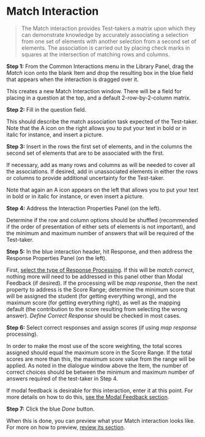 # Match Interaction

>The Match interaction provides Test-takers a matrix upon which they can demonstrate knowledge by accurately associating a selection from one set of elements with another selection from a second set of elements. The association is carried out by placing check marks in squares at the intersection of matching rows and columns.

**Step 1:** From the Common Interactions menu in the Library Panel, drag the *Match* icon onto the blank Item and drop the resulting box in the blue field that appears when the interaction is dragged over it.

This creates a new Match Interaction window. There will be a field for placing in a question at the top, and a default 2-row-by-2-column matrix.

**Step 2:** Fill in the question field. 

This should describe the match association task expected of the Test-taker. Note that the A icon on the right allows you to put your text in bold or in italic for instance, and insert a picture.

**Step 3:** Insert in the rows the first set of elements, and in the columns the second set of elements that are to be associated with the first.

If necessary, add as many rows and columns as will be needed to cover all the associations. If desired, add in unassociated elements in either the rows or columns to provide additional uncertainty for the Test-taker.

Note that again an A icon appears on the left that allows you to put your text in bold or in italic for instance, or even insert a picture.

**Step 4:** Address the Interaction Properties Panel (on the left).

Determine if the row and column options should be shuffled (recommended if the order of presentation of either sets of elements is not important), and the minimum and maximum number of answers that will be required of the Test-taker. 

**Step 5:** In the blue interaction header, hit Response, and then address the Response Properties Panel (on the left).

First, [select the type of Response Processing](../items/item-scoring-rules.md). If this will be *match correct*, nothing more will need to be addressed in this panel other than Modal Feedback (if desired). If the processing will be *map response*, then the next property to address is the Score Range; determine the minimum score that will be assigned the student (for getting everything wrong), and the maximum score (for getting everything right), as well as the mapping default (the contribution to the score resulting from selecting the wrong answer). *Define Correct Response* should be checked in most cases. 

**Step 6:** Select correct responses and assign scores (if using *map response* processing).

In order to make the most use of the score weighting, the total scores assigned should equal the maximum score in the Score Range. If the total scores are more than this, the maximum score value from the range will be applied. As noted in the dialogue window above the Item, the number of correct choices should be between the minimum and maximum number of answers required of the test-taker in Step 4.

If modal feedback is desirable for this interaction, enter it at this point. For more details on how to do this, [see the Modal Feedback section](../items/modal-feedback.md).

**Step 7:** Click the blue *Done* button.

When this is done, you can preview what your Match interaction looks like. For more on how to preview, [review its section](../items/preview.md).
